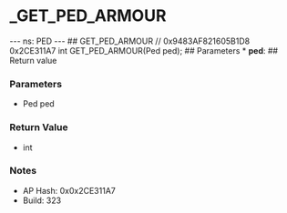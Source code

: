 # _GET_PED_ARMOUR

--- ns: PED --- ## GET_PED_ARMOUR  // 0x9483AF821605B1D8 0x2CE311A7 int GET_PED_ARMOUR(Ped ped);   ## Parameters * **ped**:  ## Return value

### Parameters
* Ped ped

### Return Value
* int

### Notes
* AP Hash: 0x0x2CE311A7
* Build: 323

